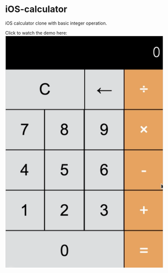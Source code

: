 # iOS-calculator
iOS calculator clone with basic integer operation.

Click to watch the demo here:
[![Calculator demo](demo/calculator-demo.png)](https://recordit.co/yHw0Rgnsof)
